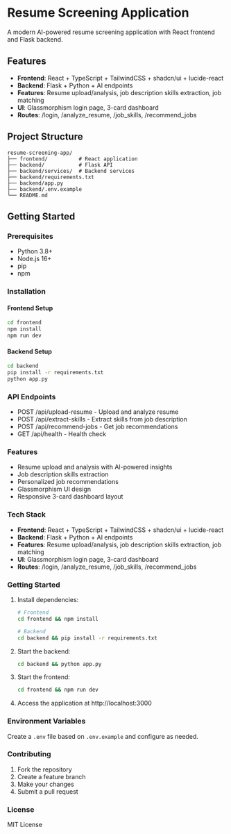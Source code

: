 # Resume Screening Application

A modern AI-powered resume screening application with React frontend and Flask backend.

## Features
- **Frontend**: React + TypeScript + TailwindCSS + shadcn/ui + lucide-react
- **Backend**: Flask + Python + AI endpoints
- **Features**: Resume upload/analysis, job description skills extraction, job matching
- **UI**: Glassmorphism login page, 3-card dashboard
- **Routes**: /login, /analyze_resume, /job_skills, /recommend_jobs

## Project Structure
```
resume-screening-app/
├── frontend/          # React application
├── backend/           # Flask API
├── backend/services/  # Backend services
├── backend/requirements.txt
├── backend/app.py
├── backend/.env.example
└── README.md
```

## Getting Started

### Prerequisites
- Python 3.8+
- Node.js 16+
- pip
- npm

### Installation

#### Frontend Setup
```bash
cd frontend
npm install
npm run dev
```

#### Backend Setup
```bash
cd backend
pip install -r requirements.txt
python app.py
```

### API Endpoints
- POST /api/upload-resume - Upload and analyze resume
- POST /api/extract-skills - Extract skills from job description
- POST /api/recommend-jobs - Get job recommendations
- GET /api/health - Health check

### Features
- Resume upload and analysis with AI-powered insights
- Job description skills extraction
- Personalized job recommendations
- Glassmorphism UI design
- Responsive 3-card dashboard layout

### Tech Stack
- **Frontend**: React + TypeScript + TailwindCSS + shadcn/ui + lucide-react
- **Backend**: Flask + Python + AI endpoints
- **Features**: Resume upload/analysis, job description skills extraction, job matching
- **UI**: Glassmorphism login page, 3-card dashboard
- **Routes**: /login, /analyze_resume, /job_skills, /recommend_jobs

### Getting Started
1. Install dependencies:
   ```bash
   # Frontend
   cd frontend && npm install
   
   # Backend
   cd backend && pip install -r requirements.txt
   ```
2. Start the backend:
   ```bash
   cd backend && python app.py
   ```
3. Start the frontend:
   ```bash
   cd frontend && npm run dev
   ```
4. Access the application at http://localhost:3000

### Environment Variables
Create a `.env` file based on `.env.example` and configure as needed.

### Contributing
1. Fork the repository
2. Create a feature branch
3. Make your changes
4. Submit a pull request

### License
MIT License
